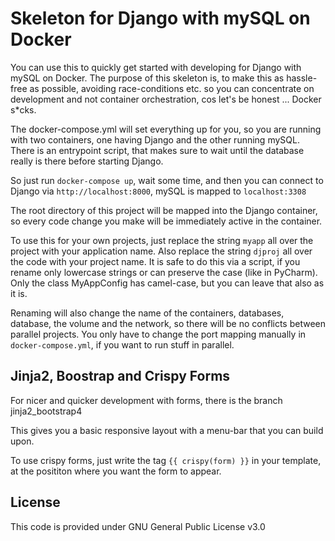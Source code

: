 # Skeleton for Django with mySQL on Docker

You can use this to quickly get started with developing for Django with mySQL on Docker. The
purpose of this skeleton is, to make this as hassle-free as possible, avoiding race-conditions
etc. so you can concentrate on development and not container orchestration, cos let's be honest
... Docker s*cks.

The docker-compose.yml will set everything up for you, so you are running with two containers,
one having Django and the other running mySQL. There is an entrypoint script, that makes sure
to wait until the database really is there before starting Django.

So just run `docker-compose up`, wait some time, and then you can connect to Django via
`http://localhost:8000`, mySQL is mapped to `localhost:3308`

The root directory of this project will be mapped into the Django container, so every code change
you make will be immediately active in the container.

To use this for your own projects, just replace the string `myapp` all over the project with your application name.
Also replace the string `djproj` all over the code with your project name.
It is safe to do this via a script, if you rename only lowercase strings or can preserve the case (like in PyCharm). Only the class MyAppConfig has camel-case, but you can leave that also as it is.

Renaming will also change the name of the containers, databases, database, the volume and the network, so there will be no conflicts between parallel projects. You only have to change the port mapping manually in `docker-compose.yml`, if you want to run stuff in parallel.

## Jinja2, Boostrap and Crispy Forms

For nicer and quicker development with forms, there is the branch jinja2_bootstrap4

This gives you a basic responsive layout with a menu-bar that you can build upon.

To use crispy forms, just write the tag `{{ crispy(form) }}` in your template, at the posititon where you want the form to appear.

## License

This code is provided under GNU General Public License v3.0

